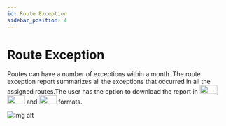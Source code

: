 ```yaml
---
id: Route Exception
sidebar_position: 4
---
```



# Route Exception

Routes can have a number of exceptions within a month. The route exception report summarizes all the exceptions that occurred in all the assigned routes.The user has the option to download the report in <img src='/img/csv-btn.png' height='20px' width='40px'/>, <img src='/img/pdf-btn.png' height='20px' width='40px'/> and <img src='/img/excel-btn.png' height='20px' width='40px'/> formats.

![img alt](/img/route-exception-rpt.png)